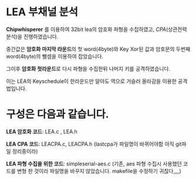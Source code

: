 # LEA 부채널 분석


**Chipwhisperer** 를 이용하여 32bit lea의 암호화 파형을 수집하였고, *CPA*(상관전력분석)을 진행하였습니다.


중간값은 **암호화 마지막 라운드**의 첫 word(4byte)와 Key Xor된 값과 암호문의 두번째 word(4byte)의 뺄셈을 이용하여 잡았습니다.

그이후 **암호화 첫라운드**로 다시 파형을 수집한뒤 나머지 키를 공격하였습니다.

이는  LEA의 Keyschedule이 한라운드만 알아도 역으로 거슬러 올라감을 이용한 공격법입니다.



# 구성은 다음과 같습니다.


**LEA 암호화 코드**: LEA.c , LEA.h

**LEA CPA 코드**: LEACPA.c, LEACPA.h  (lastcpa가 파일명이 바뀌어야함 아직 git파일 정리중이라)

**LEA 파형 수집을 위한 코드**: simpleserial-aes.c (기존, aes 파형 수집시 사용했던 코드를 변형 한 것이라 파일명을 바꾸지 않았습니다. makefile을 수정하기 귀찮다,,,,)

